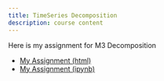 ```yaml
---
title: TimeSeries Decomposition
description: course content
---
```


Here is my assignment for M3 Decomposition
- [My Assignment (html)](TimeSeries.html)
- [My Assignment (ipynb)](TimeSeries.ipynb)
